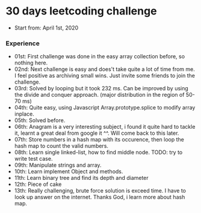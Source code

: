 # 30 days leetcoding challenge

- Start from: April 1st, 2020

### Experience

- 01st: First challenge was done in the easy array collection before, so nothing here.
- 02nd: Next challenge is easy and does't take quite a lot of time from me. I feel positive as archiving small wins. Just invite some friends to join the challenge.
- 03rd: Solved by looping but it took 232 ms. Can be improved by using the divide and conquer approach. (major distribution in the region of 50-70 ms)
- 04th: Quite easy, using Javascript Array.prototype.splice to modify array inplace.
- 05th: Solved before.
- 06th: Anagram is a very interesting subject, i found it quite hard to tackle it, learnt a great deal from google it ^^. Will come back to this later.
- 07th: Store numbers in a hash map with its occurence, then loop the hash map to count the valid numbers.
- 08th: Learn single linked-list, how to find middle node. TODO: try to write test case.
- 09th: Manipulate strings and array.
- 10th: Learn implement Object and methods.
- 11th: Learn binary tree and find its depth and diameter
- 12th: Piece of cake
- 13th: Really challenging, brute force solution is exceed time. I have to look up answer on the internet. Thanks God, i learn more about hash map.